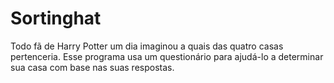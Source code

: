 # Sortinghat
Todo fã de Harry Potter um dia imaginou a quais das quatro casas pertenceria. Esse programa usa um questionário para ajudá-lo a determinar sua casa com base nas suas respostas.
